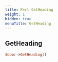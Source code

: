 ```yaml
---
title: Perl GetHeading
weight: 1
hidden: true
menuTitle: GetHeading
---
```

## GetHeading
```perl
$door->GetHeading()
```